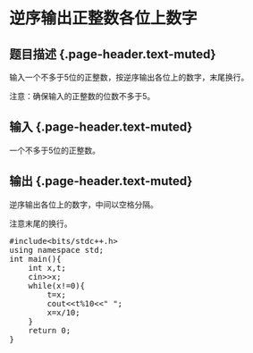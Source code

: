 # 逆序输出正整数各位上数字

## 题目描述 {.page-header.text-muted}

<div class="content">
  <p>
    输入一个不多于5位的正整数，按逆序输出各位上的数字，末尾换行。
  </p>
  
  <p>
    注意：确保输入的正整数的位数不多于5。
  </p>
</div>

## 输入 {.page-header.text-muted}

<div class="content">
  一个不多于5位的正整数。
</div>

## 输出 {.page-header.text-muted}

<div class="content">
  <p>
    逆序输出各位上的数字，中间以空格分隔。
  </p>
  
  <p>
    注意末尾的换行。
  </p>
  
  <pre class="EnlighterJSRAW" data-enlighter-language="cpp">#include&lt;bits/stdc++.h&gt;
using namespace std;
int main(){
    int x,t;
    cin&gt;&gt;x;
    while(x!=0){
        t=x;
        cout&lt;&lt;t%10&lt;&lt;" ";
        x=x/10;
    }
    return 0;
}</pre>
  
  <p>
    &nbsp;
  </p>
</div>
